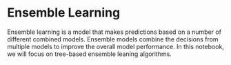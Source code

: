 # Ensemble Learning

Ensemble learning is a model that makes predictions based on a number of different combined models. Ensemble models combine the decisions from multiple models to improve the overall model performance. In this notebook, we will focus on tree-based ensemble leaning algorithms.
